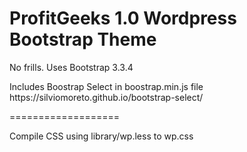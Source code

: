 ProfitGeeks 1.0 Wordpress Bootstrap Theme
===================

<p>No frills. Uses Bootstrap 3.3.4<p>

<p>Includes Boostrap Select in boostrap.min.js file<br>
https://silviomoreto.github.io/bootstrap-select/<p>

===================


Compile CSS using library/wp.less to wp.css